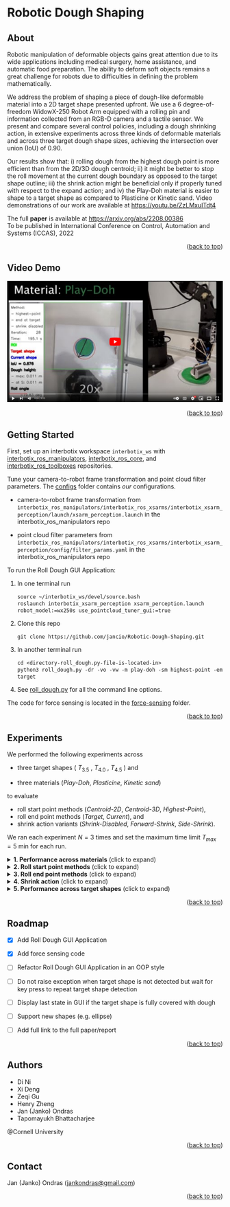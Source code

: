 # Robotic Dough Shaping


## About


Robotic manipulation of deformable objects gains great attention due to its wide applications including medical surgery, home assistance, and automatic food preparation. The ability to deform soft objects remains a great challenge for robots due to difficulties in defining the problem mathematically. 

We address the problem of shaping a piece of dough-like deformable material into a 2D target shape presented upfront. We use a 6 degree-of-freedom WidowX-250 Robot Arm equipped with a rolling pin and information collected from an RGB-D camera and a tactile sensor. We present and compare several control policies, including a dough shrinking action, in extensive experiments across three kinds of deformable materials and across three target dough shape sizes, achieving the intersection over union (IoU) of 0.90. 

Our results show that: i) rolling dough from the highest dough point is more efficient than from the 2D/3D dough centroid; ii) it might be better to stop the roll movement at the current dough boundary as opposed to the target shape outline; iii) the shrink action might be beneficial only if properly tuned with respect to the expand action; and iv) the Play-Doh material is easier to shape to a target shape as compared to Plasticine or Kinetic sand. Video demonstrations of our work are available at https://youtu.be/ZzLMxuITdt4

The full **paper** is available at https://arxiv.org/abs/2208.00386<br>
To be published in International Conference on Control, Automation and Systems (ICCAS), 2022

<p align="right">(<a href="#top">back to top</a>)</p>


## Video Demo


[![Watch the video demo](./media/video_demo_thumbnail.png)](https://youtu.be/ZzLMxuITdt4)

<!-- If you want to use the YouTube thumbnail
[![Watch the video demo](https://img.youtube.com/vi/ZzLMxuITdt4/maxresdefault.jpg)](https://youtu.be/ZzLMxuITdt4)
 -->


<p align="right">(<a href="#top">back to top</a>)</p>


## Getting Started

First, set up an interbotix workspace `interbotix_ws` with [interbotix_ros_manipulators](https://github.com/Interbotix/interbotix_ros_manipulators), [interbotix_ros_core](https://github.com/Interbotix/interbotix_ros_core), and [interbotix_ros_toolboxes](https://github.com/Interbotix/interbotix_ros_toolboxes) repositories.

Tune your camera-to-robot frame transformation and point cloud filter parameters. The [configs](./configs/) folder contains *our* configurations.

- camera-to-robot frame transformation from `interbotix_ros_manipulators/interbotix_ros_xsarms/interbotix_xsarm_perception/launch/xsarm_perception.launch` in the interbotix_ros_manipulators repo

- point cloud filter parameters from `interbotix_ros_manipulators/interbotix_ros_xsarms/interbotix_xsarm_perception/config/filter_params.yaml` in the interbotix_ros_manipulators repo


To run the Roll Dough GUI Application:

1. In one terminal run
    ```
    source ~/interbotix_ws/devel/source.bash
    roslaunch interbotix_xsarm_perception xsarm_perception.launch robot_model:=wx250s use_pointcloud_tuner_gui:=true
    ```

2. Clone this repo
    ```
    git clone https://github.com/jancio/Robotic-Dough-Shaping.git
    ```

3. In another terminal run
    ```
    cd <directory-roll_dough.py-file-is-located-in>
    python3 roll_dough.py -dr -vo -vw -m play-doh -sm highest-point -em target
    ```

4. See [roll_dough.py](./roll_dough.py) for all the command line options.

The code for force sensing is located in the [force-sensing](./force-sensing/) folder.


<p align="right">(<a href="#top">back to top</a>)</p>


## Experiments


We performed the following experiments across

- three target shapes ( $T_{3.5}$ , $T_{4.0}$ , $T_{4.5}$ ) and

- three materials (*Play-Doh*, *Plasticine*, *Kinetic sand*)

to evaluate 
- roll start point methods (*Centroid-2D*, *Centroid-3D*, *Highest-Point*), 
- roll end point methods (*Target*, *Current*), and
- shrink action variants (*Shrink-Disabled*, *Forward-Shrink*, *Side-Shrink*).

We ran each experiment $N=3$ times and set the maximum time limit $T_{max} = 5$ min for each run.

<details>
  <summary><b>1. Performance across materials</b> (click to expand)</summary>

- Settings
    - Target shape: $T_{4.0}$ (4 inch diameter)
    
    - Material: *Play-Doh*, *Plasticine*, *Kinetic sand*
    - Roll start point method: *Centroid-2D*, *Centroid-3D*, *Highest-Point*
    - Roll end point method: *Target*
    - Shrink action variant: *Shrink-Disabled*
- Experiment 1 in video demo
- Experiment A in paper
- Logs: ./logs/exp01/
</details>

<details>
  <summary><b>2. Roll start point methods</b> (click to expand)</summary>

- Settings
    - Target shape: $T_{4.0}$ (4 inch diameter)
    
    - Material: *Play-Doh*, *Plasticine*, *Kinetic sand*
    - Roll start point method: *Centroid-2D*, *Centroid-3D*, *Highest-Point*
    - Roll end point method: *Target*
    - Shrink action variant: *Shrink-Disabled*
- Experiment 2 in video demo
- Experiment B in paper
- Logs: ./logs/exp01/
</details>

<details>
  <summary><b>3. Roll end point methods</b> (click to expand)</summary>

- Settings
    - Target shape: $T_{4.5}$ (4.5 inch diameter)
    
    - Material: *Play-Doh*
    - Roll start point method: *Highest-Point*
    - Roll end point method: *Target*, *Current*
    - Shrink action variant: *Shrink-Disabled*
- Experiment 3 in video demo
- Experiment C in paper
- Logs: ./logs/exp02/
</details>

<details>
  <summary><b>4. Shrink action</b> (click to expand)</summary>

- Settings
    - Target shape: $T_{3.5}$ (3.5 inch diameter)
    
    - Material: *Play-Doh*
    - Roll start point method: *Highest-Point*
    - Roll end point method: *Target*
    - Shrink action variant: *Shrink-Disabled*, *Forward-Shrink*, *Side-Shrink*
- Experiment 4 in video demo
- Experiment D in paper
- Logs: ./logs/exp03/
</details>

<details>
  <summary><b>5. Performance across target shapes</b> (click to expand)</summary>

- Settings
    - Target shape: $T_{3.5}$ (3.5 inch diameter), $T_{4.0}$ (4 inch diameter), $T_{4.5}$ (4.5 inch diameter)
    
    - Material: *Play-Doh*
    - Roll start point method: *Highest-Point*
    - Roll end point method: *Target*
    - Shrink action variant: *Shrink-Disabled*
- Not in video demo
- Experiment E in paper
- Logs: in all three folders ./logs/exp0{1,2,3}/
</details>

<p align="right">(<a href="#top">back to top</a>)</p>


## Roadmap


- [x] Add Roll Dough GUI Application
- [x] Add force sensing code
- [ ] Refactor Roll Dough GUI Application in an OOP style
- [ ] Do not raise exception when target shape is not detected but wait for key press to repeat target shape detection
- [ ] Display last state in GUI if the target shape is fully covered with dough
- [ ] Support new shapes (e.g. ellipse)
- [ ] Add full link to the full paper/report



<p align="right">(<a href="#top">back to top</a>)</p>

## Authors


- Di Ni
- Xi Deng
- Zeqi Gu
- Henry Zheng
- Jan (Janko) Ondras
- Tapomayukh Bhattacharjee

@Cornell University


<p align="right">(<a href="#top">back to top</a>)</p>

## Contact


Jan (Janko) Ondras (jankondras@gmail.com)


<p align="right">(<a href="#top">back to top</a>)</p>
